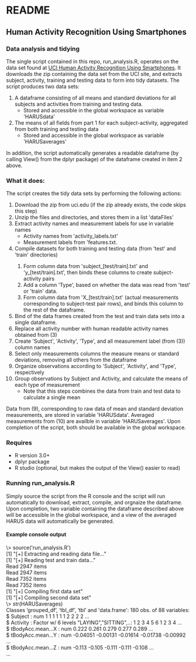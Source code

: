 <h1>README</h1>

<h2>Human Activity Recognition Using Smartphones</h2>

<h3>Data analysis and tidying</h3>
<p>The single script contained in this repo, run_analysis.R, operates on the data set found at <a href="https://d396qusza40orc.cloudfront.net/getdata%2Fprojectfiles%2FUCI%20HAR%20Dataset.zip">UCI Human Activity Recognition Using Smartphones</a>. It downloads the zip containing the data set from the UCI site, and extracts subject, activity, training and testing data to form into tidy datasets. The script produces two data sets:</p>
<ol>
<li>A dataframe consisting of all means and standard deviations for all subjects and activities from training and testing data.
<ul><li>Stored and accessible in the global workspace as variable 'HARUSdata'</li></ul></li>
<li>The means of all fields from part 1 for each subject-activity, aggregated from both training and testing data
<ul><li>Stored and accessible in the global workspace as variable 'HARUSaverages'</li></ul></li>
</ol>
<p>In addition, the script automatically generates a readable dataframe (by calling View() from the dplyr package) of the dataframe created in item 2 above.</p>

<h3>What it does:</h3>
<p>The script creates the tidy data sets by performing the following actions:</p>
<ol>
<li>Download the zip from uci.edu (if the zip already exists, the code skips this step)</li>
<li>Unzip the files and directories, and stores them in a list 'dataFiles'</li>
<li>Extract activity names and measurement labels for use in variable names
<ul>
<li>Activity names from 'activity_labels.txt'</li>
<li>Measurement labels from 'features.txt.</li>
</ul>
<li>Compile datasets for both training and testing data (from 'test' and 'train' directories)</li>
<ol>
<li>Form column data from 'subject_[test/train].txt' and 'y_[test/train].txt', then binds these columns to create subject-activity pairs</li>
<li>Add a column 'Type', based on whether the data was read from 'test' or 'train' data.</li>
<li>Form column data from 'X_[test/train].txt' (actual measurements corresponding to subject-test pair rows), and binds this column to the rest of the dataframe.</li>
</ol>
<li>Bind of the data frames created from the test and train data sets into a single dataframe.</li>
<li>Replace all activity number with human readable activity names obtained from (3)</li>
<li>Create 'Subject', 'Activity', 'Type', and all measurement label (from (3)) column names</li>
<li>Select only measurements columns the measure means or standard deviations, removing all others from the dataframe</li>
<li>Organize observations according to 'Subject', 'Activity', and 'Type', respectively</li>
<li>Group observations by Subject and Activity, and calculate the means of each type of measurement
<ul><li>Note that this steps combines the data from train and test data to calculate a single mean</li></ul></il>
</ol>
<p>Data from (9), corresponding to raw data of mean and standard deviation measurements, are stored in variable 'HARUSdata'. Averaged measurements from (10) are availble in variable 'HARUSaverages'. Upon completion of the script, both should be available in the global workspace.</p>

<h3>Requires</h2>
<ul>
<li>R version 3.0+</li>
<li>dplyr package</li>
<li>R studio (optional, but makes the output of the View() easier to read)
</ul>
<h3>Running run_analysis.R</h2>
<p>Simply source the script from the R console and the script will run automatically to download, extract, compile, and orgnaize the dataframe. Upon completion, two variable containing the dataframe described above will be accessible in the global workspace, and a view of the averaged HARUS data will automatically be generated.</p>

<h4>Example console output</h4>
<p>\> source('run_analysis.R')<br />
[1] "[+] Extracting and reading data file..."<br />
[1] "[+] Reading test and train data..."<br />
Read 2947 items<br />
Read 2947 items<br />
Read 7352 items<br />
Read 7352 items<br />
[1] "[+] Compiling first data set"<br />
[1] "[+] Compiling second data set"<br />
\> str(HARUSaverages)<br />
Classes ‘grouped_df’, ‘tbl_df’, ‘tbl’ and 'data.frame':  180 obs. of  88 variables:<br />
 $ Subject                             : num  1 1 1 1 1 1 2 2 2 2 ...<br />
 $ Activity                            : Factor w/ 6 levels "LAYING","SITTING",..: 1 2 3 4 5 6 1 2 3 4 ...<br />
 $ tBodyAcc.mean...X                   : num  0.222 0.261 0.279 0.277 0.289 ...<br />
 $ tBodyAcc.mean...Y                   : num  -0.04051 -0.00131 -0.01614 -0.01738 -0.00992 ...<br />
 $ tBodyAcc.mean...Z                   : num  -0.113 -0.105 -0.111 -0.111 -0.108 ...<br />
...
</p>